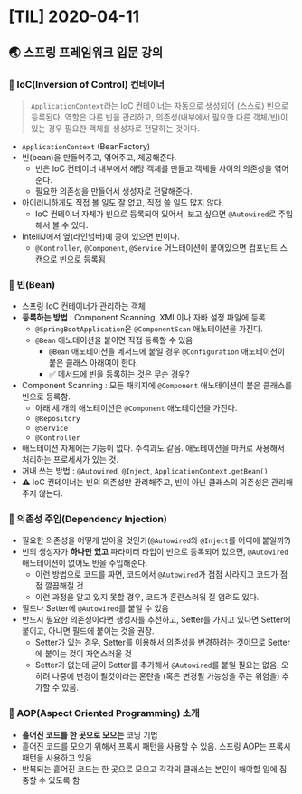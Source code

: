 # [TIL] 2020-04-11

## 🌏 스프링 프레임워크 입문 강의
### 📍 IoC(Inversion of Control) 컨테이너
> `ApplicationContext`라는 IoC 컨테이너는 자동으로 생성되어 (스스로) 빈으로 등록된다. 역할은 다른 빈을 관리하고, 의존성(내부에서 필요한 다른 객체/빈)이 있는 경우 필요한 객체를 생성자로 전달하는 것이다.  

- `ApplicationContext` (BeanFactory)
- 빈(bean)을 만들어주고, 엮어주고, 제공해준다.
	- 빈은 IoC 컨테이너 내부에서 해당 객체를 만들고 객체들 사이의 의존성을 엮어준다.
	- 필요한 의존성을 만들어서 생성자로 전달해준다.
- 아이러니하게도 직접 볼 일도 잘 없고, 직접 쓸 일도 많지 않다.
	- IoC 컨테이너 자체가 빈으로 등록되어 있어서, 보고 싶으면 `@Autowired`로 주입해서 볼 수 있다.
- IntelliJ에서 옆(라인넘버)에 콩이 있으면 빈이다.
	- `@Controller`, `@Component`, `@Service` 어노테이션이 붙어있으면 컴포넌트 스캔으로 빈으로 등록됨

### 📍 빈(Bean)
* 스프링 IoC 컨테이너가 관리하는 객체
* **등록하는 방법** : Component Scanning, XML이나 자바 설정 파일에 등록
	* `@SpringBootApplication`은 `@ComponentScan` 애노테이션을 가진다.
	* `@Bean` 애노테이션을 붙이면 직접 등록할 수 있음
		* `@Bean` 애노테이션을 메서드에 붙일 경우 `@Configuration` 애노테이션이 붙은 클래스 아래여야 한다.
		* ✅ 메서드에 빈을 등록하는 것은 무슨 경우?
* Component Scanning : 모든 패키지에 `@Component` 애노테이션이 붙은 클래스를 빈으로 등록함.
	* 아래 세 개의 애노테이션은 `@Component` 애노테이션을 가진다.
	* `@Repository`
	* `@Service`
	* `@Controller`
* 애노테이션 자체에는 기능이 없다. 주석과도 같음. 애노테이션을 마커로 사용해서 처리하는 프로세서가 있는 것.
* 꺼내 쓰는 방법 : `@Autowired`, `@Inject`, `ApplicationContext.getBean()`
* ⚠️ IoC 컨테이너는 빈의 의존성만 관리해주고, 빈이 아닌 클래스의 의존성은 관리해주지 않는다.

### 📍 의존성 주입(Dependency Injection)
* 필요한 의존성을 어떻게 받아올 것인가(`@Autowired`와 `@Inject`를 어디에 붙일까?)
* 빈의 생성자가 **하나만 있고** 파라미터 타입이 빈으로 등록되어 있으면, `@Autowired` 애노테이션이 없어도 빈을 주입해준다.
	* 이런 방법으로 코드를 짜면, 코드에서 `@Autowired`가 점점 사라지고 코드가 점점 깔끔해질 것.
	* 이런 과정을 알고 있지 못할 경우, 코드가 혼란스러워 질 염려도 있다.
* 필드나 Setter에 `@Autowired`를 붙일 수 있음
* 반드시 필요한 의존성이라면 생성자를 추천하고, Setter를 가지고 있다면 Setter에 붙이고, 아니면 필드에 붙이는 것을 권장.
	* Setter가 있는 경우, Setter를 이용해서 의존성을 변경하려는 것이므로 Setter에 붙이는 것이 자연스러울 것
	* Setter가 없는데 굳이 Setter를 추가해서 `@Autowired`를 붙일 필요는 없음. 오히려 나중에 변경이 될것이라는 혼란을 (혹은 변경될 가능성을 주는 위험을) 추가할 수 있음.

### 📍 AOP(Aspect Oriented Programming) 소개
* **흩어진 코드를 한 곳으로 모으는** 코딩 기법
* 흩어진 코드를 모으기 위해서 프록시 패턴을 사용할 수 있음. 스프링 AOP는 프록시 패턴을 사용하고 있음
* 반복되는 흩어진 코드는 한 곳으로 모으고 각각의 클래스는 본인이 해야할 일에 집중할 수 있도록 함
